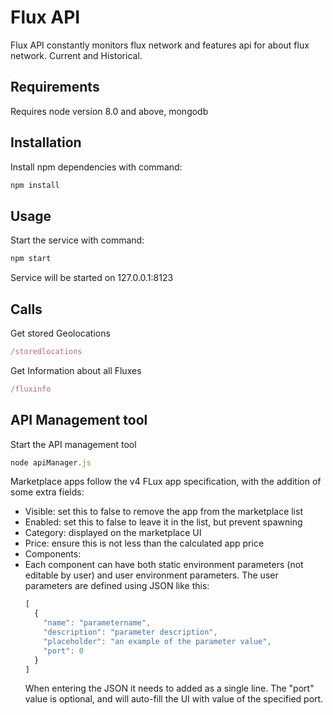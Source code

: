 # Flux API

Flux API constantly monitors flux network and features api for about flux network. Current and Historical.

## Requirements

Requires node version 8.0 and above, mongodb

## Installation

Install npm dependencies with command:

```javascript
npm install
```

## Usage

Start the service with command:

```javascript
npm start
```

Service will be started on 127.0.0.1:8123

## Calls

Get stored Geolocations

```javascript
/storedlocations
```

Get Information about all Fluxes

```javascript
/fluxinfo
```

## API Management tool

Start the API management tool

```javascript
node apiManager.js
```

Marketplace apps follow the v4 FLux app specification, with the addition of some extra fields:

 - Visible: set this to false to remove the app from the marketplace list
 - Enabled: set this to false to leave it in the list, but prevent spawning
 - Category: displayed on the marketplace UI
 - Price: ensure this is not less than the calculated app price
 - Components:
  - Each component can have both static environment parameters (not editable by user)
    and user environment parameters. The user parameters are defined using JSON like this:
    ```javascript
    [
      {
        "name": "parametername",
        "description": "parameter description",
        "placeholder": "an example of the parameter value",
        "port": 0
      }
    ]
    ```
    When entering the JSON it needs to added as a single line. The "port" value is optional, and
    will auto-fill the UI with value of the specified port.
    